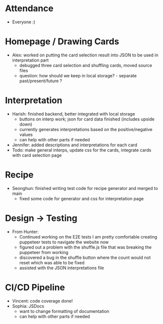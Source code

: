 # Attendance
- Everyone :)

# Homepage / Drawing Cards
- Alex: worked on putting the card selection result into JSON to be used in interpretation part
  - debugged three card selection and shuffling cards, moved source files
  - question: how should we keep in local storage? - separate past/present/future ?

# Interpretation
- Harish: finished backend, better integrated with local storage
  - buttons on interp work; json for card data finished (includes upside down)
  - currently generates interpretations based on the positive/negative values
  - can help with other parts if needed
- Jennifer: added descriptions and interpretations for each card
- Todo: make general interps, update css for the cards, integrate cards with card selection page

# Recipe
- Seonghun: finished writing test code for recipe generator and merged to main
  - fixed some code for generator and css for interpretation page

# Design -> Testing
- From Hunter:
  - Continued working on the E2E tests I am pretty comfortable creating puppeteer tests to navigate the website now
  - figured out a problem with the shuffle.js file that was breaking the puppeteer from working
  - discovered a bug in the shuffle button where the count would not reset which was able to be fixed
  - assisted with the JSON interpretations file

# CI/CD Pipeline
- Vincent: code coverage done!
- Sophia: JSDocs
  - want to change formatting of documentation
  - can help with other parts if needed
